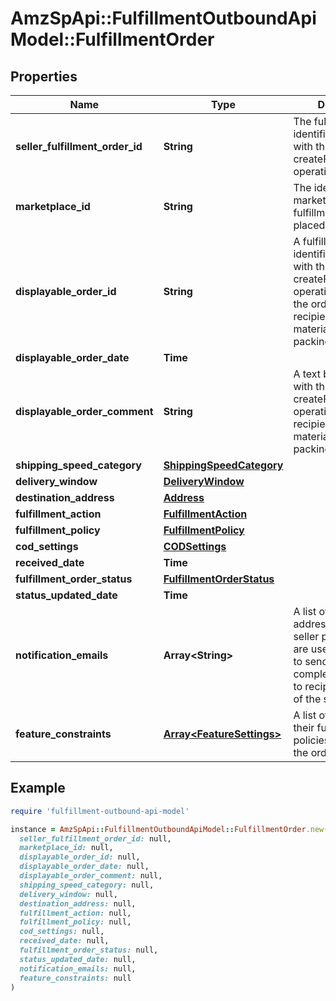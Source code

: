 # AmzSpApi::FulfillmentOutboundApiModel::FulfillmentOrder

## Properties

| Name | Type | Description | Notes |
| ---- | ---- | ----------- | ----- |
| **seller_fulfillment_order_id** | **String** | The fulfillment order identifier submitted with the createFulfillmentOrder operation. |  |
| **marketplace_id** | **String** | The identifier for the marketplace the fulfillment order is placed against. |  |
| **displayable_order_id** | **String** | A fulfillment order identifier submitted with the createFulfillmentOrder operation. Displays as the order identifier in recipient-facing materials such as the packing slip. |  |
| **displayable_order_date** | **Time** |  |  |
| **displayable_order_comment** | **String** | A text block submitted with the createFulfillmentOrder operation. Displays in recipient-facing materials such as the packing slip. |  |
| **shipping_speed_category** | [**ShippingSpeedCategory**](ShippingSpeedCategory.md) |  |  |
| **delivery_window** | [**DeliveryWindow**](DeliveryWindow.md) |  | [optional] |
| **destination_address** | [**Address**](Address.md) |  |  |
| **fulfillment_action** | [**FulfillmentAction**](FulfillmentAction.md) |  | [optional] |
| **fulfillment_policy** | [**FulfillmentPolicy**](FulfillmentPolicy.md) |  | [optional] |
| **cod_settings** | [**CODSettings**](CODSettings.md) |  | [optional] |
| **received_date** | **Time** |  |  |
| **fulfillment_order_status** | [**FulfillmentOrderStatus**](FulfillmentOrderStatus.md) |  |  |
| **status_updated_date** | **Time** |  |  |
| **notification_emails** | **Array&lt;String&gt;** | A list of email addresses that the seller provides that are used by Amazon to send ship-complete notifications to recipients on behalf of the seller. | [optional] |
| **feature_constraints** | [**Array&lt;FeatureSettings&gt;**](FeatureSettings.md) | A list of features and their fulfillment policies to apply to the order. | [optional] |

## Example

```ruby
require 'fulfillment-outbound-api-model'

instance = AmzSpApi::FulfillmentOutboundApiModel::FulfillmentOrder.new(
  seller_fulfillment_order_id: null,
  marketplace_id: null,
  displayable_order_id: null,
  displayable_order_date: null,
  displayable_order_comment: null,
  shipping_speed_category: null,
  delivery_window: null,
  destination_address: null,
  fulfillment_action: null,
  fulfillment_policy: null,
  cod_settings: null,
  received_date: null,
  fulfillment_order_status: null,
  status_updated_date: null,
  notification_emails: null,
  feature_constraints: null
)
```

